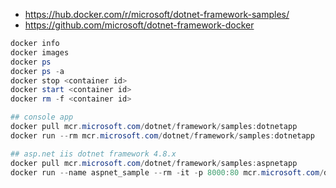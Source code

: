 - https://hub.docker.com/r/microsoft/dotnet-framework-samples/
- https://github.com/microsoft/dotnet-framework-docker

```powershell
docker info
docker images 
docker ps
docker ps -a
docker stop <container id>
docker start <container id>
docker rm -f <container id>

## console app
docker pull mcr.microsoft.com/dotnet/framework/samples:dotnetapp
docker run --rm mcr.microsoft.com/dotnet/framework/samples:dotnetapp

## asp.net iis dotnet framework 4.8.x
docker pull mcr.microsoft.com/dotnet/framework/samples:aspnetapp
docker run --name aspnet_sample --rm -it -p 8000:80 mcr.microsoft.com/dotnet/framework/samples:aspnetapp

```
